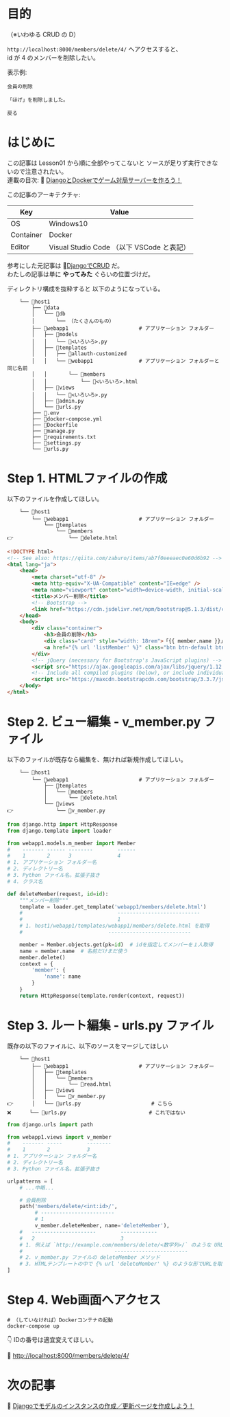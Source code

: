 # 目的

（※いわゆる CRUD の D）  

`http://localhost:8000/members/delete/4/` へアクセスすると、  
id が 4 のメンバーを削除したい。  

表示例:  

```plaintext
会員の削除

「ほげ」を削除しました。

戻る
```

# はじめに

この記事は Lesson01 から順に全部やってこないと ソースが足りず実行できないので注意されたい。  
連載の目次: 📖 [DjangoとDockerでゲーム対局サーバーを作ろう！](https://qiita.com/muzudho1/items/eb0df0ea604e1fd9cdae)  

この記事のアーキテクチャ:  

| Key       | Value                                     |
| --------- | ----------------------------------------- |
| OS        | Windows10                                 |
| Container | Docker                                    |
| Editor    | Visual Studio Code （以下 VSCode と表記） |

参考にした元記事は 📖[DjangoでCRUD](https://qiita.com/zaburo/items/ab7f0eeeaec0e60d6b92) だ。  
わたしの記事は単に **やってみた** ぐらいの位置づけだ。  

ディレクトリ構成を抜粋すると 以下のようになっている。  

```plaintext
    └── 📂host1
        ├── 📂data
        │   └── 📂db
        │       └── （たくさんのもの）
        ├── 📂webapp1                       # アプリケーション フォルダー
        │   ├── 📂models
        │   │   └── 📄<いろいろ>.py
        │   ├── 📂templates
        │   │   ├── 📂allauth-customized
        │   │   └── 📂webapp1               # アプリケーション フォルダーと同じ名前
        │   │       └── 📂members
        │   │           └── 📄<いろいろ>.html
        │   ├── 📂views
        │   │   └── 📄<いろいろ>.py
        │   ├── 📄admin.py
        │   └── 📄urls.py
        ├── 📄.env
        ├── 🐳docker-compose.yml
        ├── 🐳Dockerfile
        ├── 📄manage.py
        ├── 📄requirements.txt
        ├── 📄settings.py
        └── 📄urls.py
```

# Step 1. HTMLファイルの作成

以下のファイルを作成してほしい。  

```plaintext
    └── 📂host1
        └── 📂webapp1                       # アプリケーション フォルダー
            └── 📂templates
                └── 📂members
👉                  └── 📄delete.html
```

```html
<!DOCTYPE html>
<!-- See also: https://qiita.com/zaburo/items/ab7f0eeeaec0e60d6b92 -->
<html lang="ja">
    <head>
        <meta charset="utf-8" />
        <meta http-equiv="X-UA-Compatible" content="IE=edge" />
        <meta name="viewport" content="width=device-width, initial-scale=1" />
        <title>メンバー削除</title>
        <!-- Bootstrap -->
        <link href="https://cdn.jsdelivr.net/npm/bootstrap@5.1.3/dist/css/bootstrap.min.css" rel="stylesheet" integrity="sha384-1BmE4kWBq78iYhFldvKuhfTAU6auU8tT94WrHftjDbrCEXSU1oBoqyl2QvZ6jIW3" crossorigin="anonymous" />
    </head>
    <body>
        <div class="container">
            <h3>会員の削除</h3>
            <div class="card" style="width: 18rem">「{{ member.name }}」を削除しました。</div>
            <a href="{% url 'listMember' %}" class="btn btn-default btn-sm">戻る</a>
        </div>
        <!-- jQuery (necessary for Bootstrap's JavaScript plugins) -->
        <script src="https://ajax.googleapis.com/ajax/libs/jquery/1.12.4/jquery.min.js"></script>
        <!-- Include all compiled plugins (below), or include individual files as needed -->
        <script src="https://maxcdn.bootstrapcdn.com/bootstrap/3.3.7/js/bootstrap.min.js"></script>
    </body>
</html>
```

# Step 2. ビュー編集 - v_member.py ファイル

以下のファイルが既存なら編集を、無ければ新規作成してほしい。  

```plaintext
    └── 📂host1
        └── 📂webapp1                       # アプリケーション フォルダー
            ├── 📂templates
            │   └── 📂members
            │       └── 📄delete.html
            └── 📂views
👉              └── 📄v_member.py
```

```py
from django.http import HttpResponse
from django.template import loader

from webapp1.models.m_member import Member
#    ------- ------ --------        ------
#    1       2      3               4
# 1. アプリケーション フォルダー名
# 2. ディレクトリー名
# 3. Python ファイル名。拡張子抜き
# 4. クラス名

def deleteMember(request, id=id):
    """メンバー削除"""
    template = loader.get_template('webapp1/members/delete.html')
    #                               ---------------------------
    #                               1
    # 1. host1/webapp1/templates/webapp1/members/delete.html を取得
    #                            ---------------------------

    member = Member.objects.get(pk=id)  # idを指定してメンバーを１人取得
    name = member.name  # 名前だけまだ使う
    member.delete()
    context = {
        'member': {
            'name': name
        }
    }
    return HttpResponse(template.render(context, request))
```

# Step 3. ルート編集 - urls.py ファイル

既存の以下のファイルに、以下のソースをマージしてほしい  

```plaintext
    └── 📂host1
        ├── 📂webapp1                       # アプリケーション フォルダー
        │   ├── 📂templates
        │   │   └── 📂members
        │   │       └── 📄read.html
        │   ├── 📂views
        │   │   └── 📄v_member.py
👉      │   └── 📄urls.py                       # こちら
❌      └── 📄urls.py                           # これではない
```

```py
from django.urls import path

from webapp1.views import v_member
#    ------- -----        --------
#    1       2            3
# 1. アプリケーション フォルダー名
# 2. ディレクトリー名
# 3. Python ファイル名。拡張子抜き

urlpatterns = [
    # ...中略...

    # 会員削除
    path('members/delete/<int:id>/',
         # ------------------------
         # 1
         v_member.deleteMember, name='deleteMember'),
    #   ---------------------        ------------
    #   2                            3
    # 1. 例えば `http://example.com/members/delete/<数字列>/` のような URL のパスの部分。数字列は v_member.py の中で id という名前で取得できる
    #                              ------------------------
    # 2. v_member.py ファイルの deleteMember メソッド
    # 3. HTMLテンプレートの中で {% url 'deleteMember' %} のような形でURLを取得するのに使える
]
```

# Step 4. Web画面へアクセス

```shell
# （していなければ）Dockerコンテナの起動
docker-compose up
```

👇 IDの番号は適宜変えてほしい。  

📖 [http://localhost:8000/members/delete/4/](http://localhost:8000/members/delete/4/)  

# 次の記事

📖 [Djangoでモデルのインスタンスの作成／更新ページを作成しよう！](https://qiita.com/muzudho1/items/806ecdba1654ae169f37)  
